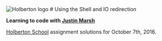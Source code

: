 <img src="https://www.holbertonschool.com/assets/holberton-logo-1cc451260ca3cd297def53f2250a9794810667c7ca7b5fa5879a569a457bf16f.png" alt="Holberton logo">
# Using the Shell and IO redirection

**Learning to code with [Justin Marsh](https://twitter.com/dogonthecircuit)**

[Holberton School](https://www.holbertonschool.com) assignment solutions for October 7th, 2016.
